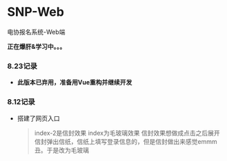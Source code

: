 # SNP-Web
电协报名系统-Web端

**正在爆肝&学习中。。。**

### 8.23记录
- **此版本已弃用，准备用Vue重构并继续开发**

### 8.12记录
- 搭建了网页入口
  

    > index-2是信封效果 index为毛玻璃效果 信封效果想做成点击之后展开信封弹出信纸，信纸上填写登录信息的，但是信封做出来感觉emmm丑。于是改为毛玻璃

